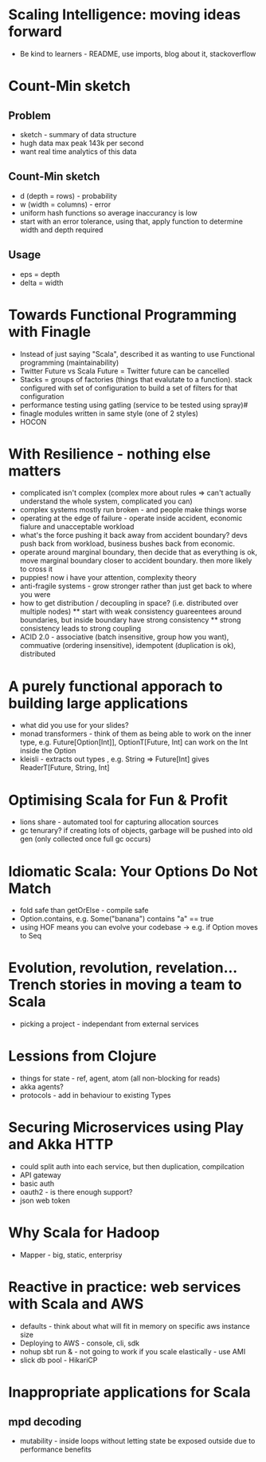 # Scaling Intelligence: moving ideas forward 

* Be kind to learners - README, use imports, blog about it, stackoverflow

# Count-Min sketch

## Problem
* sketch - summary of data structure
* hugh data max peak 143k per second
* want real time analytics of this data

## Count-Min sketch
* d (depth = rows) - probability
* w (width = columns) - error
* uniform hash functions so average inaccurancy is low
* start with an error tolerance, using that, apply function to determine width and depth required

## Usage
* eps = depth
* delta = width

# Towards Functional Programming with Finagle

* Instead of just saying "Scala", described it as wanting to use Functional programming (maintainability) 
* Twitter Future vs Scala Future = Twitter future can be cancelled
* Stacks = groups of factories (things that evalutate to a function). stack configured with set of configuration to build a set of filters for that configuration
* performance testing using gatling (service to be tested using spray)# 
* finagle modules written in same style (one of 2 styles)
* HOCON

# With Resilience - nothing else matters

* complicated isn't complex (complex more about rules => can't actually understand the whole system, complicated you can)
* complex systems mostly run broken - and people make things worse
* operating at the edge of failure - operate inside accident, economic fialure and unacceptable workload
* what's the force pushing it back away from accident boundary? devs push back from workload, business bushes back from economic. 
* operate around marginal boundary, then decide that as everything is ok, move marginal boundary closer to accident boundary. then more likely to cross it
* puppies! now i have your attention, complexity theory
* anti-fragile systems - grow stronger rather than just get back to where you were
* how to get distribution / decoupling in space? (i.e. distributed over multiple nodes)
** start with weak consistency guareentees around boundaries, but inside boundary have strong consistency
** strong consistency leads to strong coupling
* ACID 2.0 - associative (batch insensitive, group how you want), commuative (ordering insensitive), idempotent (duplication is ok), distributed

# A purely functional apporach to building large applications

* what did you use for your slides?
* monad transformers - think of them as being able to work on the inner type, e.g. Future[Option[Int]], OptionT[Future, Int] can work on the Int inside the Option
* kleisli - extracts out types , e.g. String => Future[Int] gives ReaderT[Future, String, Int] 

# Optimising Scala for Fun & Profit

* lions share - automated tool for capturing allocation sources
* gc tenurary? if creating lots of objects, garbage will be pushed into old gen (only collected once full gc occurs)

# Idiomatic Scala: Your Options Do Not Match

* fold safe than getOrElse - compile safe
* Option.contains, e.g. Some("banana") contains "a" == true
* using HOF means you can evolve your codebase -> e.g. if Option moves to Seq

# Evolution, revolution, revelation... Trench stories in moving a team to Scala

* picking a project - independant from external services

# Lessions from Clojure

* things for state - ref, agent, atom (all non-blocking for reads)
* akka agents?
* protocols - add in behaviour to existing Types

# Securing Microservices using Play and Akka HTTP

* could split auth into each service, but then duplication, compilcation
* API gateway 
* basic auth
* oauth2 - is there enough support?
* json web token

# Why Scala for Hadoop

* Mapper - big, static, enterprisy

# Reactive in practice: web services with Scala and AWS 

* defaults - think about what will fit in memory on specific aws instance size
* Deploying to AWS - console, cli, sdk
* nohup sbt run & - not going to work if you scale elastically - use AMI
* slick db pool - HikariCP

# Inappropriate applications for Scala

## mpd decoding
* mutability - inside loops without letting state be exposed outside due to performance benefits